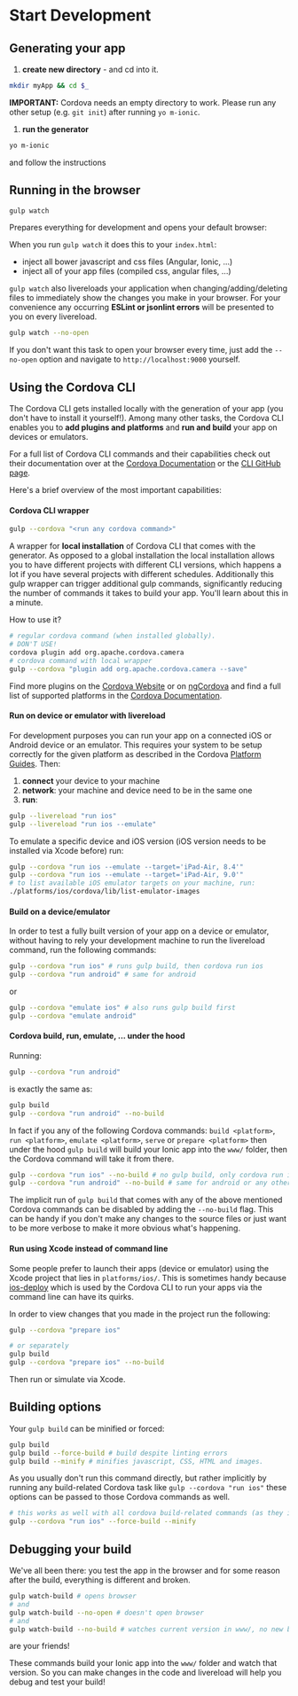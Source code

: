 # Start Development

## Generating your app
1. **create new directory** - and cd into it.

  ```sh
  mkdir myApp && cd $_
  ```
  **IMPORTANT:** Cordova needs an empty directory to work. Please run any other setup (e.g. `git init`) after running `yo m-ionic`.

1. **run the generator**

  ```sh
  yo m-ionic
  ```
  and follow the instructions


## Running in the browser
```sh
gulp watch
```
Prepares everything for development and opens your default browser:

When you run `gulp watch` it does this to your `index.html`:
- inject all bower javascript and css files (Angular, Ionic, ...)
- inject all of your app files (compiled css, angular files, ...)

`gulp watch` also livereloads your application when changing/adding/deleting files to immediately show the changes you make in your browser. For your convenience any occurring **ESLint or jsonlint errors** will be presented to you on every livereload.

```sh
gulp watch --no-open
```
If you don't want this task to open your browser every time, just add the `--no-open` option and navigate to `http://localhost:9000` yourself.

## Using the Cordova CLI
The Cordova CLI gets installed locally with the generation of your app (you don't have to install it yourself!). Among many other tasks, the Cordova CLI enables you to **add plugins and platforms** and **run and build** your app on devices or emulators.

For a full list of Cordova CLI commands and their capabilities check out their documentation over at the [Cordova Documentation](https://cordova.apache.org/docs/en/latest/cordova-cli/index.html) or the [CLI GitHub page](https://github.com/apache/cordova-cli/).

Here's a brief overview of the most important capabilities:

#### Cordova CLI wrapper
```sh
gulp --cordova "<run any cordova command>"
```
A wrapper for **local installation** of Cordova CLI that comes with the generator. As opposed to a global installation the local installation allows you to have different projects with different CLI versions, which happens a lot if you have several projects with different schedules. Additionally this gulp wrapper can trigger additional gulp commands, significantly reducing the number of commands it takes to build your app. You'll learn about this in a minute.

How to use it?

```sh
# regular cordova command (when installed globally).
# DON'T USE!
cordova plugin add org.apache.cordova.camera
# cordova command with local wrapper
gulp --cordova "plugin add org.apache.cordova.camera --save"
```

Find more plugins on the [Cordova Website](https://cordova.apache.org/plugins/) or on [ngCordova](http://ngcordova.com/docs/plugins/) and find a full list of supported platforms in the [Cordova Documentation](https://cordova.apache.org/docs/en/latest/guide/platforms/android/index.html).

#### Run on device or emulator with livereload
For development purposes you can run your app on a connected iOS or Android device or an emulator. This requires your system to be setup correctly for the given platform as described in the Cordova [Platform Guides](https://cordova.apache.org/docs/en/latest/guide/platforms/android/index.html). Then:
1. **connect** your device to your machine
2. **network**: your machine and device need to be in the same one
3. **run**:

```sh
gulp --livereload "run ios"
gulp --livereload "run ios --emulate"
```

To emulate a specific device and iOS version (iOS version needs to be installed via Xcode before) run:
```sh
gulp --cordova "run ios --emulate --target='iPad-Air, 8.4'"
gulp --cordova "run ios --emulate --target='iPad-Air, 9.0'"
# to list available iOS emulator targets on your machine, run:
./platforms/ios/cordova/lib/list-emulator-images
```

#### Build on a device/emulator
In order to test a fully built version of your app on a device or emulator, without having to rely your development machine to run the livereload command, run the following commands:
```sh
gulp --cordova "run ios" # runs gulp build, then cordova run ios
gulp --cordova "run android" # same for android

```
or
```sh
gulp --cordova "emulate ios" # also runs gulp build first
gulp --cordova "emulate android"
```

#### Cordova build, run, emulate, ... under the hood
Running:
```sh
gulp --cordova "run android"
```
is exactly the same as:
```sh
gulp build
gulp --cordova "run android" --no-build
```

In fact if you any of the following Cordova commands: `build <platform>`, `run <platform>`, `emulate <platform>`, `serve` or `prepare <platform>` then under the hood `gulp build` will build your Ionic app into the `www/` folder, then the Cordova command will take it from there.

```sh
gulp --cordova "run ios" --no-build # no gulp build, only cordova run ios
gulp --cordova "run android" --no-build # same for android or any other platform
```

The implicit run of `gulp build` that comes with any of the above mentioned Cordova commands can be disabled by adding the `--no-build` flag. This can be handy if you don't make any changes to the source files or just want to be more verbose to make it more obvious what's happening.

#### Run using Xcode instead of command line
Some people prefer to launch their apps (device or emulator) using the Xcode project that lies in `platforms/ios/`. This is sometimes handy because [ios-deploy](https://github.com/phonegap/ios-deploy) which is used by the Cordova CLI to run your apps via the command line can have its quirks.

In order to view changes that you made in the project run the following:
```sh
gulp --cordova "prepare ios"

# or separately
gulp build
gulp --cordova "prepare ios" --no-build
```
Then run or simulate via Xcode.


## Building options
Your `gulp build` can be minified or forced:
```sh
gulp build
gulp build --force-build # build despite linting errors
gulp build --minify # minifies javascript, CSS, HTML and images.
```

As you usually don't run this command directly, but rather implicitly by running any build-related Cordova task like `gulp --cordova "run ios"` these options can be passed to those Cordova commands as well.
```sh
# this works as well with all cordova build-related commands (as they implicitly run gulp build)
gulp --cordova "run ios" --force-build --minify
```

## Debugging your build

We've all been there: you test the app in the browser and for some reason after the build, everything is different and broken.
```sh
gulp watch-build # opens browser
# and
gulp watch-build --no-open # doesn't open browser
# and
gulp watch-build --no-build # watches current version in www/, no new build
```
are your friends!

These commands build your Ionic app into the `www/` folder and watch that version. So you can make changes in the code and livereload will help you debug and test your build!
